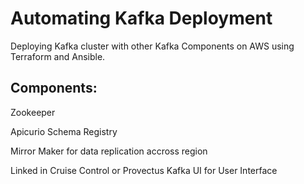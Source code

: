 # Automating Kafka Deployment
Deploying Kafka cluster with other Kafka Components on AWS using Terraform and Ansible.

## Components:

Zookeeper 

Apicurio Schema Registry

Mirror Maker for data replication accross region

Linked in Cruise Control or Provectus Kafka UI for User Interface


